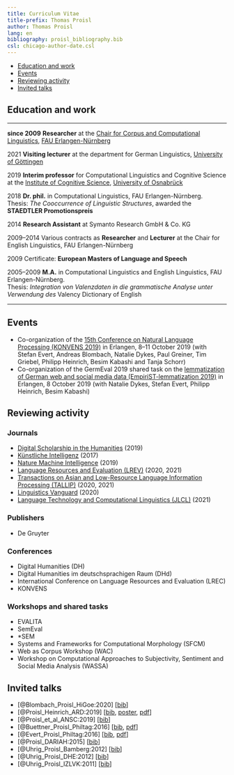 ```yaml
---
title: Curriculum Vitae
title-prefix: Thomas Proisl
author: Thomas Proisl
lang: en
bibliography: proisl_bibliography.bib
csl: chicago-author-date.csl
---
```


  - [Education and work](#education-and-work)
  - [Events](#events)
  - [Reviewing activity](#reviewing-activity)
  - [Invited talks](#invited-talks)

## Education and work

<!-- --------------- ------------------------------------------------------ -->
<!-- _____________________________________________________________ -->
--------------- -----------------------------------------------------------------------------------------
**since 2009**  **Researcher** at the [Chair for Corpus and
                Computational
                Linguistics](https://www.linguistik.fau.de), [FAU
                Erlangen-Nürnberg](https://www.fau.de)

2021            **Visiting lecturer** at the department for German
                Linguistics, [University of
				Göttingen](https://www.uni-goettingen.de)

2019            **Interim professor** for Computational Linguistics
                and Cognitive Science at the [Institute of Cognitive
				Science](https://www.ikw.uni-osnabrueck.de),
				[University of
				Osnabrück](https://www.uni-osnabrueck.de)

2018            **Dr. phil.** in Computational Linguistics, FAU
                Erlangen-Nürnberg.\
				Thesis: *The Cooccurrence of
				Linguistic Structures*, awarded the **STAEDTLER
				Promotionspreis**

2014            **Research Assistant** at Symanto Research GmbH & Co.
                KG

2009–2014       Various contracts as **Researcher** and **Lecturer**
                at the Chair for English Linguistics, FAU
				Erlangen-Nürnberg

2009            Certificate: **European Masters of Language and Speech**

2005–2009       **M.A.** in Computational Linguistics and English
                Linguistics, FAU Erlangen-Nürnberg.\
				Thesis: *Integration von Valenzdaten in die
				grammatische Analyse unter Verwendung des* Valency
				Dictionary of English
--------------- -----------------------------------------------------------------------------------------

## Events

  - Co-organization of the [15th Conference on Natural Language
    Processing (KONVENS 2019)](https://2019.konvens.org/) in Erlangen,
    8–11 October 2019 (with Stefan Evert, Andreas Blombach, Natalie
    Dykes, Paul Greiner, Tim Griebel, Philipp Heinrich, Besim Kabashi
    and Tanja Schorr)
  - Co-organization of the GermEval 2019 shared task on the
    [lemmatization of German web and social media data
    (EmpiriST-lemmatization
    2019)](https://fau-klue.github.io/empirist-lemmatization/) in
    Erlangen, 8 October 2019 (with Natalie Dykes, Stefan Evert,
    Philipp Heinrich, Besim Kabashi)
	
## Reviewing activity

### Journals

  - [Digital Scholarship in the Humanities](https://academic.oup.com/dsh/) (2019)
  - [Künstliche Intelligenz](https://fb-ki.gi.de/ki-zeitschrift/) (2017)
  - [Nature Machine Intelligence](https://www.nature.com/natmachintell/) (2019)
  - [Language Resources and Evaluation (LREV)](https://www.springer.com/journal/10579/) (2020, 2021)
  - [Transactions on Asian and Low-Resource Language Information Processing (TALLIP)](https://dl.acm.org/journal/tallip) (2020, 2021)
  - [Linguistics Vanguard](https://www.degruyter.com/view/journals/lingvan/lingvan-overview.xml) (2020)
  - [Language Technology and Computational Linguistics (JLCL)](https://www.jlcl.org/) (2021)
	  
### Publishers

  - De Gruyter
      <!-- - 2020: Günther Görz, Ute Schmid und Tanya Braun (Hrsg.). 2021. -->
      <!--   *Handbuch der Künstlichen Intelligenz*. 6. Auflage. De -->
      <!--   Gruyter. <https://doi.org/10.1515/9783110659948>. -->
		  
### Conferences

  - Digital Humanities (DH)
  - Digital Humanities im deutschsprachigen Raum (DHd)
  - International Conference on Language Resources and Evaluation (LREC)
  - KONVENS

### Workshops and shared tasks

  - EVALITA
  - SemEval
  - *SEM
  - Systems and Frameworks for Computational Morphology (SFCM)
  - Web as Corpus Workshop (WAC)
  - Workshop on Computational Approaches to Subjectivity, Sentiment and Social Media Analysis (WASSA)

## Invited talks

- [@Blombach_Proisl_HiGoe:2020] [[bib](Blombach_Proisl_HiGoe:2020.bib)] <!-- invited -->
- [@Proisl_Heinrich_ARD:2019] [[bib](bib/Proisl_Heinrich_ARD:2019.bib), [poster](pdf/poster_proisl_heinrich_2019_ard.pdf), [pdf](pdf/abstract_proisl_heinrich_2019_ard.pdf)] <!-- invited -->
- [@Proisl_et_al_ANSC:2019] [[bib](Proisl_et_al_ANSC:2019.bib)] <!-- invited -->
- [@Buettner_Proisl_Philtag:2016] [[bib](bib/Buettner_Proisl_Philtag:2016.bib), [pdf](pdf/abstract_buettner_proisl_2016_philtag.pdf)] <!-- invited -->
- [@Evert_Proisl_Philtag:2016] [[bib](bib/Evert_Proisl_Philtag:2016.bib), [pdf](pdf/abstract_evert_proisl_2016_philtag.pdf)] <!-- invited -->
- [@Proisl_DARIAH:2015] [[bib](bib/Proisl_DARIAH:2015.bib)] <!-- invited -->
- [@Uhrig_Proisl_Bamberg:2012] [[bib](bib/Uhrig_Proisl_Bamberg:2012.bib)] <!-- invited -->
- [@Uhrig_Proisl_DHE:2012] [[bib](bib/Uhrig_Proisl_DHE:2012.bib)] <!-- invited -->
- [@Uhrig_Proisl_IZLVK:2011] [[bib](bib/Uhrig_Proisl_IZLVK:2011.bib)] <!-- invited -->
